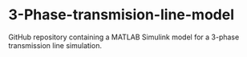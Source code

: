 # 3-Phase-transmision-line-model
GitHub repository containing a MATLAB Simulink model for a 3-phase transmission line simulation.
